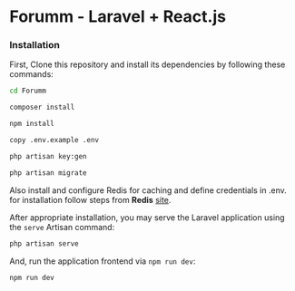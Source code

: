 # Forumm - Laravel + React.js

### Installation

First, Clone this repository and install its dependencies
by following these commands:

```bash
cd Forumm

composer install 

npm install

copy .env.example .env

php artisan key:gen

php artisan migrate
```


Also install and configure Redis for caching and define credentials in .env. for  installation follow steps from **Redis** [site](https://redis.io/docs/latest/operate/oss_and_stack/install/install-redis/).


After appropriate installation, you may serve the Laravel application using the `serve` Artisan command:

```bash
php artisan serve
```

And, run the application frontend  via `npm run dev`:

```bash
npm run dev
```

